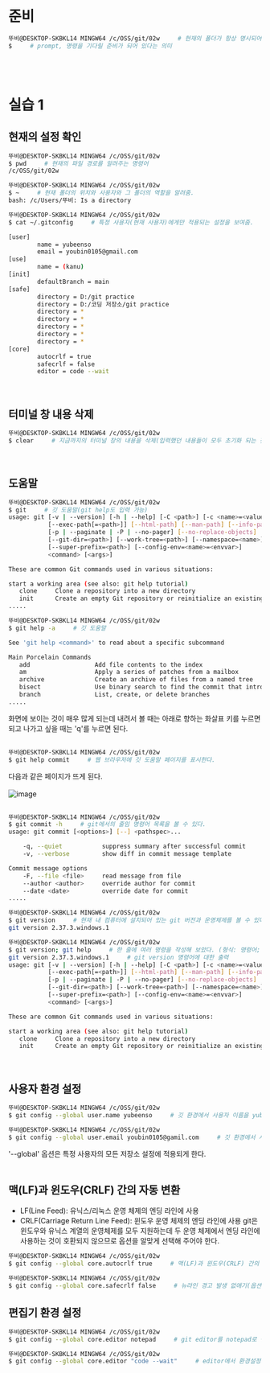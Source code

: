 # 준비
```bash
뚜비@DESKTOP-SKBKL14 MINGW64 /c/OSS/git/02w     # 현재의 폴더가 항상 명시되어 있음.
$     # prompt, 명령을 기다릴 준비가 되어 있다는 의미
```
</br></br>

# 실습 1
## 현재의 설정 확인
```bash
뚜비@DESKTOP-SKBKL14 MINGW64 /c/OSS/git/02w
$ pwd     # 현재의 파일 경로를 알려주는 명령어
/c/OSS/git/02w
```

```bash
뚜비@DESKTOP-SKBKL14 MINGW64 /c/OSS/git/02w
$ ~     # 현재 폴더의 위치와 사용자와 그 폴더의 역할을 알려줌.
bash: /c/Users/뚜비: Is a directory
```

```bash
뚜비@DESKTOP-SKBKL14 MINGW64 /c/OSS/git/02w
$ cat ~/.gitconfig     # 특정 사용자(현재 사용자)에게만 적용되는 설정을 보여줌.

[user]
        name = yubeenso
        email = youbin0105@gmail.com
[use]
        name = (kanu)
[init]
        defaultBranch = main
[safe]
        directory = D:/git practice
        directory = D:/코딩 저장소/git practice
        directory = *
        directory = *
        directory = *
        directory = *
        directory = *
[core]
        autocrlf = true
        safecrlf = false
        editor = code --wait
```
</br>

## 터미널 창 내용 삭제
```bash
뚜비@DESKTOP-SKBKL14 MINGW64 /c/OSS/git/02w
$ clear     # 지금까지의 터미널 창의 내용을 삭제(입력했던 내용들이 모두 초기화 되는 것이 아니라 글자만 지워짐.)
```
<br/>

## 도움말
```bash
뚜비@DESKTOP-SKBKL14 MINGW64 /c/OSS/git/02w
$ git     # 깃 도움말(git help도 입력 가능)
usage: git [-v | --version] [-h | --help] [-C <path>] [-c <name>=<value>]
           [--exec-path[=<path>]] [--html-path] [--man-path] [--info-path]
           [-p | --paginate | -P | --no-pager] [--no-replace-objects] [--bare]
           [--git-dir=<path>] [--work-tree=<path>] [--namespace=<name>]
           [--super-prefix=<path>] [--config-env=<name>=<envvar>]
           <command> [<args>]

These are common Git commands used in various situations:

start a working area (see also: git help tutorial)
   clone     Clone a repository into a new directory
   init      Create an empty Git repository or reinitialize an existing one
.....
```

```bash
뚜비@DESKTOP-SKBKL14 MINGW64 /c/OSS/git/02w
$ git help -a     # 깃 도움말

See 'git help <command>' to read about a specific subcommand

Main Porcelain Commands
   add                  Add file contents to the index
   am                   Apply a series of patches from a mailbox
   archive              Create an archive of files from a named tree
   bisect               Use binary search to find the commit that introduced a bug
   branch               List, create, or delete branches
.....
```
화면에 보이는 것이 매우 많게 되는데 내려서 볼 때는 아래로 향하는 화살표 키를 누르면 되고 나가고 싶을 때는 'q'를 누르면 된다.
<br/><br/>

```bash
뚜비@DESKTOP-SKBKL14 MINGW64 /c/OSS/git/02w
$ git help commit     # 웹 브라우저에 깃 도움말 페이지를 표시한다.
```
다음과 같은 페이지가 뜨게 된다. 
<br/><br/>
![image](https://user-images.githubusercontent.com/99963066/195631002-a4677089-7e2c-41fb-aac0-8fc8d6552ea4.png)
<br/><br/>

```bash
뚜비@DESKTOP-SKBKL14 MINGW64 /c/OSS/git/02w
$ git commit -h     # git에서의 줄임 명령어 목록을 볼 수 있다.
usage: git commit [<options>] [--] <pathspec>...

    -q, --quiet           suppress summary after successful commit
    -v, --verbose         show diff in commit message template

Commit message options
    -F, --file <file>     read message from file
    --author <author>     override author for commit
    --date <date>         override date for commit
.....
```

```bash
뚜비@DESKTOP-SKBKL14 MINGW64 /c/OSS/git/02w
$ git version     # 현재 내 컴퓨터에 설치되어 있는 git 버전과 운영체제를 볼 수 있다.
git version 2.37.3.windows.1
```

```bash
뚜비@DESKTOP-SKBKL14 MINGW64 /c/OSS/git/02w
$ git version; git help     # 한 줄에 여러 명령을 작성해 보았다. (형식: 명령어; 명령어)
git version 2.37.3.windows.1     # git version 명령어에 대한 출력
usage: git [-v | --version] [-h | --help] [-C <path>] [-c <name>=<value>]     # git help 명령어에 대한 출력
           [--exec-path[=<path>]] [--html-path] [--man-path] [--info-path]
           [-p | --paginate | -P | --no-pager] [--no-replace-objects] [--bare]
           [--git-dir=<path>] [--work-tree=<path>] [--namespace=<name>]
           [--super-prefix=<path>] [--config-env=<name>=<envvar>]
           <command> [<args>]

These are common Git commands used in various situations:

start a working area (see also: git help tutorial)
   clone     Clone a repository into a new directory
   init      Create an empty Git repository or reinitialize an existing one
```
<br/>

## 사용자 환경 설정
```bash
뚜비@DESKTOP-SKBKL14 MINGW64 /c/OSS/git/02w
$ git config --global user.name yubeenso     # 깃 환경에서 사용자 이름을 yubeenso로 지정

뚜비@DESKTOP-SKBKL14 MINGW64 /c/OSS/git/02w
$ git config --global user.email youbin0105@gamil.com     # 깃 환경에서 사용자 이메일을 youbin0105@gmail.com으로 지정
```
'--global' 옵션은 특정 사용자의 모든 저장소 설정에 적용되게 한다.
<br/><br/>

## 맥(LF)과 윈도우(CRLF) 간의 자동 변환
- LF(Line Feed): 유닉스/리눅스 운영 체제의 엔딩 라인에 사용
- CRLF(Carriage Return Line Feed): 윈도우 운영 체제의 엔딩 라인에 사용
git은 윈도우와 유닉스 계열의 운영체제를 모두 지원하는데 두 운영 체제에서 엔딩 라인에 사용하는 것이 호환되지 않으므로 옵션을 알맞게 선택해 주어야 한다.

```bash
뚜비@DESKTOP-SKBKL14 MINGW64 /c/OSS/git/02w
$ git config --global core.autocrlf true     # 맥(LF)과 윈도우(CRLF) 간의 자동 변환

뚜비@DESKTOP-SKBKL14 MINGW64 /c/OSS/git/02w
$ git config --global core.safecrlf false     # 뉴라인 경고 발생 없애기(옵션)
```

## 편집기 환경 설정
```bash
뚜비@DESKTOP-SKBKL14 MINGW64 /c/OSS/git/02w
$ git config --global core.editor notepad     # git editor를 notepad로 설정

뚜비@DESKTOP-SKBKL14 MINGW64 /c/OSS/git/02w
$ git config --global core.editor "code --wait"     # editor에서 환경설정을 확인할 수 있다.
```
